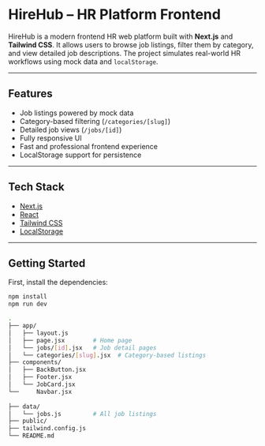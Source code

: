 # HireHub – HR Platform Frontend

HireHub is a modern frontend HR web platform built with **Next.js** and **Tailwind CSS**. It allows users to browse job listings, filter them by category, and view detailed job descriptions. The project simulates real-world HR workflows using mock data and `localStorage`.

---

##  Features

-  Job listings powered by mock data
-  Category-based filtering (`/categories/[slug]`)
-  Detailed job views (`/jobs/[id]`)
-  Fully responsive UI
-  Fast and professional frontend experience
-  LocalStorage support for persistence

---

## Tech Stack

- [Next.js](https://nextjs.org)
- [React](https://reactjs.org)
- [Tailwind CSS](https://tailwindcss.com)
- [LocalStorage](https://developer.mozilla.org/en-US/docs/Web/API/Window/localStorage)

---

##  Getting Started

First, install the dependencies:

```bash
npm install
npm run dev

.
├── app/
│   ├── layout.js
│   ├── page.jsx        # Home page
│   └── jobs/[id].jsx   # Job detail pages
│   └── categories/[slug].jsx  # Category-based listings
├── components/
│   ├── BackButton.jsx
│   ├── Footer.jsx
│   └── JobCard.jsx
└──     Navbar.jsx
   
├── data/
│   └── jobs.js         # All job listings
├── public/
├── tailwind.config.js
└── README.md
